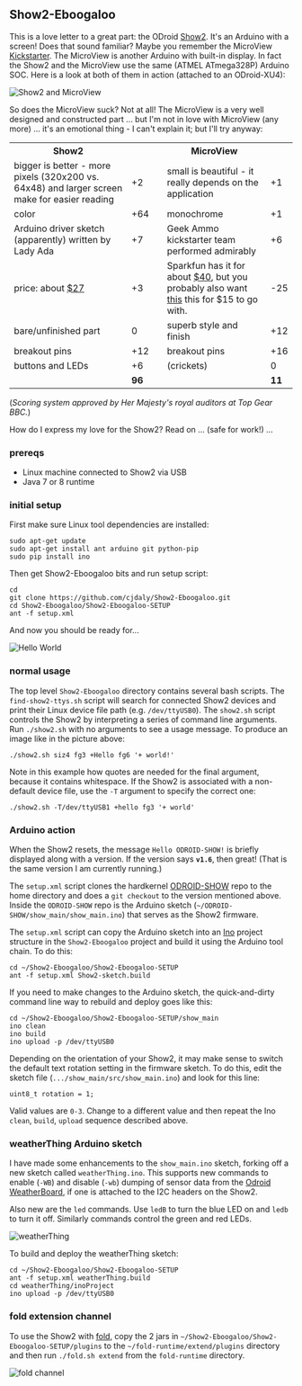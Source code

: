 
## Show2-Eboogaloo

This is a love letter to a great part: the ODroid [Show2](http://odroid.com/dokuwiki/doku.php?id=en:odroidshow).  It's an Arduino with a screen! Does that sound familiar? Maybe you remember the MicroView [Kickstarter](https://www.kickstarter.com/projects/1516846343/microview-chip-sized-arduino-with-built-in-oled-di).  The MicroView is another Arduino with built-in display.  In fact the Show2 and the MicroView use the same (ATMEL ATmega328P) Arduino SOC. Here is a look at both of them in action (attached to an ODroid-XU4):

![Show2 and MicroView](https://github.com/cjdaly/Show2-Eboogaloo/blob/master/images/Show2-and-MicroView.jpg?raw=true)

So does the MicroView suck? Not at all! The MicroView is a very well designed and constructed part ... but I'm not in love with MicroView (any more) ... it's an emotional thing - I can't explain it; but I'll try anyway:

<table>
<tr><th>Show2</th><th></th><th></th><th>MicroView</th><th></th></tr>
<tr><td>bigger is better - more pixels (320x200 vs. 64x48) and larger screen make for easier reading</td><td>+2</td><td></td><td>small is beautiful - it really depends on the application</td><td>+1</td></tr>
<tr><td>color</td><td>+64</td><td></td><td>monochrome</td><td>+1</td></tr>
<tr><td>Arduino driver sketch (apparently) written by Lady Ada</td><td>+7</td><td></td><td>Geek Ammo kickstarter team performed admirably</td><td>+6</td></tr>
<tr><td>price: about <a href='http://ameridroid.com/products/odroid-show-2'>$27</a></td><td>+3</td><td></td><td>Sparkfun has it for about <a href='https://www.sparkfun.com/products/12923'>$40</a>, but you probably also want <a href='https://www.sparkfun.com/products/12924'>this</a> this for $15 to go with.</td><td>-25</td></tr>
<tr><td>bare/unfinished part</td><td>0</td><td></td><td>superb style and finish</td><td>+12</td></tr>
<tr><td>breakout pins</td><td>+12</td><td></td><td>breakout pins</td><td>+16</td></tr>
<tr><td>buttons and LEDs</td><td>+6</td><td></td><td>(crickets)</td><td>0</td></tr>
<tr><td></td><td><b>96</b></td><td></td><td></td><td><b>11</b></td></tr>
</table>

(_Scoring system approved by Her Majesty's royal auditors at Top Gear BBC._)

How do I express my love for the Show2? Read on ... (safe for work!) ...

### prereqs

- Linux machine connected to Show2 via USB
- Java 7 or 8 runtime

### initial setup

First make sure Linux tool dependencies are installed:

    sudo apt-get update
    sudo apt-get install ant arduino git python-pip
    sudo pip install ino

Then get Show2-Eboogaloo bits and run setup script:

    cd
    git clone https://github.com/cjdaly/Show2-Eboogaloo.git
    cd Show2-Eboogaloo/Show2-Eboogaloo-SETUP
    ant -f setup.xml

And now you should be ready for...

![Hello World](https://github.com/cjdaly/Show2-Eboogaloo/blob/master/images/Show2-HelloWorld.jpg?raw=true)

### normal usage

The top level `Show2-Eboogaloo` directory contains several bash scripts.  The `find-show2-ttys.sh` script will search for connected Show2 devices and print their Linux device file path (e.g. `/dev/ttyUSB0`). The `show2.sh` script controls the Show2 by interpreting a series of command line arguments.  Run `./show2.sh` with no arguments to see a usage message.  To produce an image like in the picture above:

    ./show2.sh siz4 fg3 +Hello fg6 '+ world!'

Note in this example how quotes are needed for the final argument, because it contains whitespace.  If the Show2 is associated with a non-default device file, use the `-T` argument to specify the correct one:

    ./show2.sh -T/dev/ttyUSB1 +hello fg3 '+ world'

### Arduino action

When the Show2 resets, the message `Hello ODROID-SHOW!` is briefly displayed along with a version.  If the version says **`v1.6`**, then great! (That is the same version I am currently running.)

The `setup.xml` script clones the hardkernel [ODROID-SHOW](https://github.com/hardkernel/ODROID-SHOW) repo to the home directory and does a `git checkout` to the version mentioned above.  Inside the `ODROID-SHOW` repo is the Arduino sketch (`~/ODROID-SHOW/show_main/show_main.ino`) that serves as the Show2 firmware.

The `setup.xml` script can copy the Arduino sketch into an [Ino](http://inotool.org/) project structure in the `Show2-Eboogaloo` project and build it using the Arduino tool chain. To do this:

    cd ~/Show2-Eboogaloo/Show2-Eboogaloo-SETUP
    ant -f setup.xml Show2-sketch.build

If you need to make changes to the Arduino sketch, the quick-and-dirty command line way to rebuild and deploy goes like this:

    cd ~/Show2-Eboogaloo/Show2-Eboogaloo-SETUP/show_main
    ino clean
    ino build
    ino upload -p /dev/ttyUSB0

Depending on the orientation of your Show2, it may make sense to switch the default text rotation setting in the firmware sketch.  To do this, edit the sketch file (`.../show_main/src/show_main.ino`) and look for this line:

    uint8_t rotation = 1;

Valid values are `0-3`.  Change to a different value and then repeat the Ino `clean`, `build`, `upload` sequence described above.

### weatherThing Arduino sketch

I have made some enhancements to the `show_main.ino` sketch, forking off a new sketch called `weatherThing.ino`.  This supports new commands to enable (`-WB`) and disable (`-wb`) dumping of sensor data from the [Odroid WeatherBoard](http://odroid.com/dokuwiki/doku.php?id=en:weather-board), if one is attached to the I2C headers on the Show2.  

Also new are the `led` commands.  Use `ledB` to turn the blue LED on and `ledb` to turn it off.  Similarly commands control the green and red LEDs.

![weatherThing](https://github.com/cjdaly/Show2-Eboogaloo/blob/master/images/Cali-weatherThing.jpg?raw=true)

To build and deploy the weatherThing sketch:

    cd ~/Show2-Eboogaloo/Show2-Eboogaloo-SETUP
    ant -f setup.xml weatherThing.build
    cd weatherThing/inoProject
    ino upload -p /dev/ttyUSB0

### fold extension channel

To use the Show2 with [fold](https://github.com/cjdaly/fold), copy the 2 jars in `~/Show2-Eboogaloo/Show2-Eboogaloo-SETUP/plugins` to the `~/fold-runtime/extend/plugins` directory and then run `./fold.sh extend` from the `fold-runtime` directory.

![fold channel](https://github.com/cjdaly/Show2-Eboogaloo/blob/master/images/Show2-fold-channel.jpg?raw=true)


